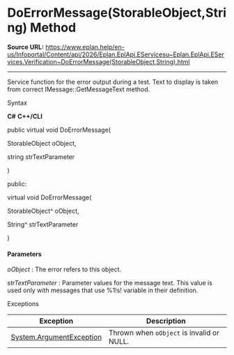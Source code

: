 # DoErrorMessage(StorableObject,String) Method

**Source URL:** https://www.eplan.help/en-us/Infoportal/Content/api/2026/Eplan.EplApi.EServicesu~Eplan.EplApi.EServices.Verification~DoErrorMessage(StorableObject,String).html

---

Service function for the error output during a test. Text to display is taken from correct IMessage::GetMessageText method.

Syntax

**C#**
**C++/CLI**


public virtual void DoErrorMessage( 

   StorableObject oObject,

   string strTextParameter

)

public:

virtual void DoErrorMessage( 

   StorableObject^ oObject,

   String^ strTextParameter

)


#### Parameters

*oObject*
:   The error refers to this object.

*strTextParameter*
:   Parameter values for the message text. This value is used only with messages that use %1!s! variable in their definition.

Exceptions

| Exception | Description |
| --- | --- |
| [System.ArgumentException](#) | Thrown when `oObject` is invalid or NULL. |
